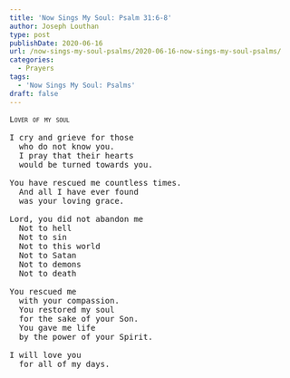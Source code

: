 ```yaml
---
title: 'Now Sings My Soul: Psalm 31:6-8'
author: Joseph Louthan
type: post
publishDate: 2020-06-16
url: /now-sings-my-soul-psalms/2020-06-16-now-sings-my-soul-psalms/
categories:
  - Prayers
tags:
  - 'Now Sings My Soul: Psalms'
draft: false
---
```

<pre>
<div style="font-variant: small-caps;">Lover of my soul</div>
I cry and grieve for those 
  who do not know you. 
  I pray that their hearts
  would be turned towards you. 
  
You have rescued me countless times. 
  And all I have ever found
  was your loving grace. 
  
Lord, you did not abandon me
  Not to hell
  Not to sin
  Not to this world
  Not to Satan
  Not to demons 
  Not to death
  
You rescued me
  with your compassion. 
  You restored my soul
  for the sake of your Son. 
  You gave me life
  by the power of your Spirit. 

I will love you
  for all of my days. 
</pre>